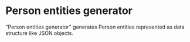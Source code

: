 # Person entities generator

"Person entities generator" generates Person entities represented as data
structure like JSON objects.

